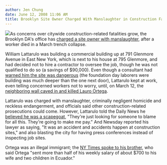 ```yaml
---
author: Jen Chung
date: June 12, 2008 11:06 AM
title: Brooklyn Site Owner Charged With Manslaughter in Construction Fatality
---
```


<p><img src="https://web.archive.org/web/20110611054741im_/http://gothamist.com/attachments/jen/2007_08_handcuffs.jpg" class="left">As concerns over citywide construction-related fatalities grow, the Brooklyn DA&apos;s office has <a href="https://web.archive.org/web/20110611054741/http://www.nytimes.com/2008/06/12/nyregion/12indict.html?em&amp;ex=1213416000&amp;en=b1040527a153ea51&amp;ei=5087%0A">charged a site owner with manslaughter</a>, after a worker died in a March trench collapse.</p>

<p>William Lattarulo was building a commercial building up at 791 Glenmore Avenue in East New York, which is next to his house at 795 Glenmore, and had decided not to hire a contractor to oversee the job, though he was not qualified to do so (a savings of $90,000).  Even though a consultant had <a href="https://web.archive.org/web/20110611054741/http://www.newsday.com/news/local/newyork/ny-nycont125723769jun12,0,4472691.story">warned him the site was dangerous</a> (the foundation day laborers were building was much deeper than the one next door), Lattarulo kept at work, even telling concerned workers not to worry, until, on March 12, the <a href="https://web.archive.org/web/20110611054741/http://gothamist.com/2008/03/13/brooklyn_wall_c.php">neighboring wall caved in and killed Lauro Ortega</a>.  </p>

<p>Lattarulo was charged with manslaughter, criminally negligent homicide and reckless endangerment, and officials said other construction-related prosecutions could come.  However, Lattarulo told the Daily News he <a href="https://web.archive.org/web/20110611054741/http://www.nydailynews.com/news/ny_crime/2008/06/10/2008-06-10_builder_may_face_slay_rap_in_hardhat_dea.html">believed he was a scapegoat</a>, &quot;They&apos;re just looking for someone to blame for all this. They&apos;re going to make me pay.&quot;  And Newsday reported his lawyer as saying, &quot;It was an accident and accidents happen at construction sites,&quot; and also blasting the city for having press conferences instead of inspecting job sites.  </p>

<p>Ortega was an illegal immigrant; the <a href="https://web.archive.org/web/20110611054741/http://www.nytimes.com/2008/06/12/nyregion/12worker.html?ref=nyregion">NY Times spoke to his brother</a>, who said Ortega &quot;sent more than half of his weekly salary of about $700 to his wife and two children in Ecuador.&quot;</p>
